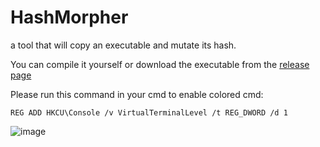 # HashMorpher
a tool that will copy an executable and mutate its hash.

You can compile it yourself or download the executable from the [release page](https://github.com/oh-az/HashMorpher/releases/tag/Release)

Please run this command in your cmd to enable colored cmd:

```REG ADD HKCU\Console /v VirtualTerminalLevel /t REG_DWORD /d 1```

![image](https://github.com/oh-az/HashMorpher/assets/74332587/c300c054-20c4-4c99-aca5-e9bceb7e290e)
